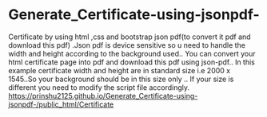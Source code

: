 # Generate_Certificate-using-jsonpdf-
Certificate by using html ,css and bootstrap  json pdf(to convert it pdf and download this pdf) .Json pdf is device sensitive so u need to handle the width and height according to the background used.. 
You can convert your html certificate page into pdf and download this pdf using json-pdf..
In this example certificate width and height are in standard size i.e 2000 x 1545..So your background should be in this size only ..
If your size is different you need to modify the script file accordingly.
https://prinshu2125.github.io/Generate_Certificate-using-jsonpdf-/public_html/Certificate
